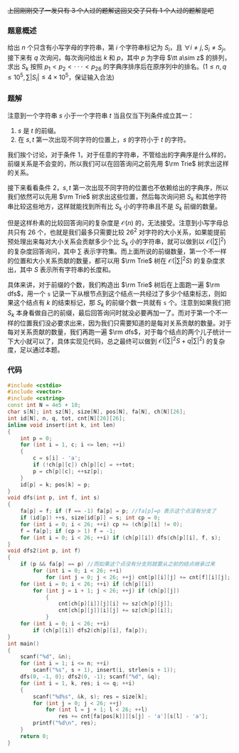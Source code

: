 ~~上回刚刚交了一发只有 3 个人过的题解这回又交了只有 1 个人过的题解是吧~~
### 题意概述
给出 $n$ 个只含有小写字母的字符串，第 $i$ 个字符串标记为 $S_i$，且 $\forall i\ne j,S_i\ne S_j$。接下来有 $q$ 次询问，每次询问给出 $k$ 和 $p$，其中 $p$ 为字母 $\tt a\sim z$ 的排列，求出 $S_k$ 按照 $p_1<p_2<\cdot\cdot\cdot<p_{26}$ 的字典序排序后在原序列中的排名。($1\le n,q\le10^5,\sum |S_i|\le 4\times10^5$，保证输入合法)

### 题解
注意到一个字符串 $s$ 小于一个字符串 $t$ 当且仅当下列条件成立其一：
1. $s$ 是 $t$ 的前缀。
2. 在 $s,t$ 第一次出现不同字符的位置上，$s$ 的字符小于 $t$ 的字符。

我们挨个讨论，对于条件 1，对于任意的字符串，不管给出的字典序是什么样的，前缀关系是不会变的，所以我们可以在回答询问之前先用 $\rm Trie$ 树求出这样的关系。

接下来看看条件 2，$s,t$ 第一次出现不同字符的位置也不依赖给出的字典序，所以我们依然可以先用 $\rm Trie$ 树求出这些位置，然后每次询问把 $S_k$ 和其他字符串比较这些地方，这样就能找到所有比 $S_k$ 小的字符串且不是 $S_k$ 前缀的数量。

但是这样朴素的比较回答询问的复杂度是 $\mathcal{O}(n)$ 的，无法接受。注意到小写字母总共只有 $26$ 个，也就是我们最多只需要比较 $26^2$ 对字符的大小关系，如果能提前预处理出来每对大小关系会贡献多少个比 $S_k$ 小的字符串，就可以做到以 $\mathcal{O}(|\sum|^2)$ 的复杂度回答询问，其中 $\sum$ 表示字符集。而上面所说的前缀数量，第一个不一样的位置和大小关系贡献的数量，都可以用 $\rm Trie$ 树在 $\mathcal{O}(|\sum|^2S)$ 的复杂度求出，其中 $S$ 表示所有字符串的长度和。

具体来讲，对于前缀的个数，我们构造出 $\rm Trie$ 树后在上面跑一遍 $\rm dfs$，用一个 `s` 记录一下从根节点到这个结点一共经过了多少个结束标志，则如果这个结点有 $k$ 的结束标记，那 $S_k$ 的前缀个数一共就有 `s` 个。注意到如果我们把 $S_k$ 本身看做自己的前缀，最后回答询问时就没必要再加一了。而对于第一个不一样的位置我们没必要求出来，因为我们只需要知道的是每对关系贡献的数量。对于每对关系贡献的数量，我们再跑一遍 $\rm dfs$，对于每个结点的两个儿子统计一下大小就可以了，具体实现见代码，总之最终可以做到 $\mathcal{O}(|\sum|^2S+q|\sum|^2)$ 的复杂度，足以通过本题。
### 代码
```cpp
#include <cstdio>
#include <vector>
#include <cstring>
const int N = 4e5 + 10;
char s[N]; int sz[N], size[N], pos[N], fa[N], ch[N][26];
int id[N], n, q, tot, cnt[N][26][26];
inline void insert(int k, int len)
{
    int p = 0;
    for (int i = 1, c; i <= len; ++i)
    {
        c = s[i] - 'a';
        if (!ch[p][c]) ch[p][c] = ++tot;
        p = ch[p][c]; ++sz[p];
    }
    id[p] = k; pos[k] = p;
}
void dfs(int p, int f, int s)
{
    fa[p] = f; if (f == -1) fa[p] = p; //fa[p]=p 表示这个点没有分支了
    if (id[p]) ++s, size[id[p]] = s; int cp = 0;
    for (int i = 0; i < 26; ++i) cp += (ch[p][i] != 0);
    f = fa[p]; if (cp > 1) f = -1;
    for (int i = 0; i < 26; ++i) if (ch[p][i]) dfs(ch[p][i], f, s);
}
void dfs2(int p, int f)
{
    if (p && fa[p] == p) //而如果这个点没有分支则就要从之前的结点继承过来
        for (int i = 0; i < 26; ++i)
            for (int j = 0; j < 26; ++j) cnt[p][i][j] += cnt[f][i][j];
    for (int i = 0; i < 26; ++i) if (ch[p][i])
        for (int j = i + 1; j < 26; ++j) if (ch[p][j])
            {
                cnt[ch[p][i]][j][i] += sz[ch[p][j]];
                cnt[ch[p][j]][i][j] += sz[ch[p][i]];
            }
    for (int i = 0; i < 26; ++i)
        if (ch[p][i]) dfs2(ch[p][i], fa[p]);
}
int main()
{
    scanf("%d", &n);
    for (int i = 1; i <= n; ++i)
        scanf("%s", s + 1), insert(i, strlen(s + 1));
    dfs(0, -1, 0); dfs2(0, -1); scanf("%d", &q);
    for (int i = 1, k, res; i <= q; ++i)
    {
        scanf("%d%s", &k, s); res = size[k];
        for (int j = 0; j < 26; ++j)
            for (int l = j + 1; l < 26; ++l)
                res += cnt[fa[pos[k]]][s[j] - 'a'][s[l] - 'a'];
        printf("%d\n", res);
    }
    return 0;
}
```